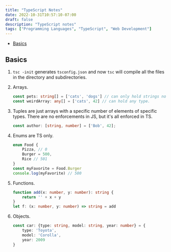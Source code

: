 ```yaml
---
title: "TypeScript Notes"
date: 2022-10-31T10:57:10-07:00
draft: false
description: "TypeScript notes"
tags: ["Programming Languages", "TypeScript", "Web Development"]
---
```


* [Basics](#basics)

## Basics

1. `tsc -init` generates `tsconfig.json` and now `tsc` will compile all the files in the directory and subdirectories.

2. Arrays.

    ```ts
    const pets: string[] = ['cats', 'dogs'] // can only hold strings now.
    const weirdArray: any[] = ['cats', 42] // can hold any type.
    ```

3. Tuples are just arrays with a specific number of elements of specific types. There are no enforcements in JS, but it's all enforced in TS.

    ```ts
    const author: [string, number] = ['Bob', 42];
    ```

4. Enums are TS only.

    ```ts
    enum Food {
        Pizza, // 0
        Burger = 500,
        Rice // 501
    }
    const myFavorite = Food.Burger
    console.log(myFavorite) // 500
    ```

5. Functions.

    ```ts
    function add(x: number, y: number): string {
        return '' + x + y
    }
    let f: (x: number, y: number) => string = add
    ```

6. Objects.

    ```ts
    const car: {type: string, model: string, year: number} = {
        type: 'Toyota',
        model: 'Corolla',
        year: 2009
    }
    ```
